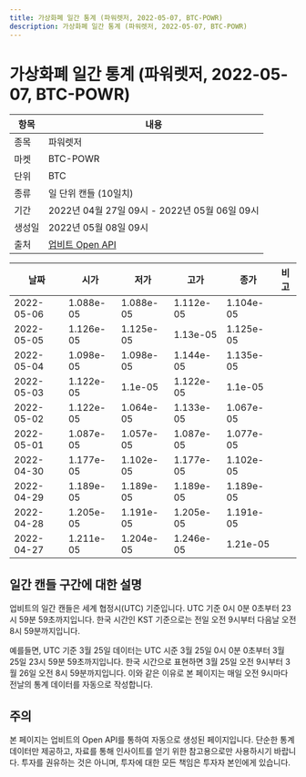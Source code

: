 ```yaml
---
title: 가상화폐 일간 통계 (파워렛저, 2022-05-07, BTC-POWR)
description: 가상화폐 일간 통계 (파워렛저, 2022-05-07, BTC-POWR)
---
```



가상화폐 일간 통계 (파워렛저, 2022-05-07, BTC-POWR)
===

|항목|내용|
|--|--|
|종목|파워렛저|
|마켓|BTC-POWR|
|단위|BTC|
|종류|일 단위 캔들 (10일치)|
|기간|2022년 04월 27일 09시 - 2022년 05월 06일 09시|
|생성일|2022년 05월 08일 09시|
|출처|[업비트 Open API](https://docs.upbit.com)|


|날짜|시가|저가|고가|종가|비고|
|--|--|--|--|--|--|
|2022-05-06|1.088e-05|1.088e-05|1.112e-05|1.104e-05|    |
|2022-05-05|1.126e-05|1.125e-05|1.13e-05|1.125e-05|    |
|2022-05-04|1.098e-05|1.098e-05|1.144e-05|1.135e-05|    |
|2022-05-03|1.122e-05|1.1e-05|1.122e-05|1.1e-05|    |
|2022-05-02|1.122e-05|1.064e-05|1.133e-05|1.067e-05|    |
|2022-05-01|1.087e-05|1.057e-05|1.087e-05|1.077e-05|    |
|2022-04-30|1.177e-05|1.102e-05|1.177e-05|1.102e-05|    |
|2022-04-29|1.189e-05|1.189e-05|1.189e-05|1.189e-05|    |
|2022-04-28|1.205e-05|1.191e-05|1.205e-05|1.191e-05|    |
|2022-04-27|1.211e-05|1.204e-05|1.246e-05|1.21e-05|    |


일간 캔들 구간에 대한 설명
---


업비트의 일간 캔들은 세계 협정시(UTC) 기준입니다. 
UTC 기준 0시 0분 0초부터 23시 59분 59초까지입니다. 
한국 시간인 KST 기준으로는 전일 오전 9시부터 다음날 오전 8시 59분까지입니다. 


예를들면, UTC 기준 3월 25일 데이터는 UTC 시준 3월 25일 0시 0분 0초부터 3월 25일 23시 59분 59초까지입니다. 
한국 시간으로 표현하면 3월 25일 오전 9시부터 3월 26일 오전 8시 59분까지입니다. 
이와 같은 이유로 본 페이지는 매일 오전 9시마다 전날의 통계 데이터를 자동으로 작성합니다. 


주의
---


본 페이지는 업비트의 Open API를 통하여 자동으로 생성된 페이지입니다. 
단순한 통계 데이터만 제공하고, 자료를 통해 인사이트를 얻기 위한 참고용으로만 사용하시기 바랍니다. 
투자를 권유하는 것은 아니며, 투자에 대한 모든 책임은 투자자 본인에게 있습니다. 
